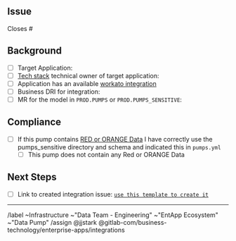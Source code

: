 ## Issue

Closes # <!--- Link the Issue this MR closes --->

## Background

- [ ] Target Application: <!-- Salesforce? Marketo? -->
- [ ] [Tech stack](https://gitlab.com/gitlab-com/www-gitlab-com/-/blob/master/data/tech_stack.yml) technical owner of target application: <!-- tag them here -->
- [ ] Application has an available [workato integration](https://www.workato.com/integrations)
- [ ] Business DRI for integration: <!-- tag them here -->
- [ ] MR for the model in `PROD.PUMPS` or `PROD.PUMPS_SENSITIVE`: <!-- link here -->

## Compliance

- [ ] If this pump contains [RED or ORANGE Data](https://about.gitlab.com/handbook/engineering/security/data-classification-standard.html#data-classification-levels) I have correctly use the pumps_sensitive directory and schema and indicated this in `pumps.yml`
  * [ ] This pump does not contain any Red or ORANGE Data

## Next Steps

- [ ] Link to created integration issue: [`use this template to create it`](https://gitlab.com/gitlab-com/business-technology/enterprise-apps/integrations/integrations-work/-/issues/new?issuable_template=New%20Data%20Pump)
----
/label ~Infrastructure ~"Data Team - Engineering" ~"EntApp Ecosystem" ~"Data Pump"
/assign @jjstark @gitlab-com/business-technology/enterprise-apps/integrations
